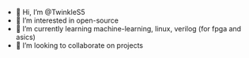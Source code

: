 - 👋 Hi, I’m @TwinkleS5
- 👀 I’m interested in open-source
- 🌱 I’m currently learning machine-learning, linux, verilog (for fpga and asics)
- 💞️ I’m looking to collaborate on projects

<!---
TwinkleS5/TwinkleS5 is a ✨ special ✨ repository because its `README.md` (this file) appears on your GitHub profile.
You can click the Preview link to take a look at your changes.
--->
